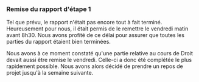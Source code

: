 ### Remise du rapport d'étape 1 ###

Tel que prévu, le rapport n'était pas encore tout à fait terminé. Heureusement pour nous, il était permis de le remettre le vendredi matin avant 8h30. Nous avons profité de ce délai pour assurer que toutes les parties du rapport étaient bien terminées.

Nous avons à ce moment constaté qu'une partie relative au cours de Droit devait aussi être remise le vendredi. Celle-ci a donc été complétée le plus rapidement possible. Nous avons alors décidé de prendre un repos de projet jusqu'à la semaine suivante.